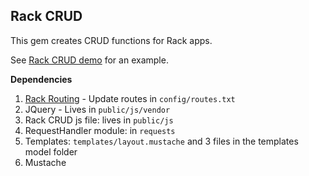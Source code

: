 ## Rack CRUD

This gem creates CRUD functions for Rack apps.

See [Rack CRUD demo](https://github.com/iAmPlus/rack-crud-demo) for an example.

**Dependencies**

1. [Rack Routing](https://github.com/iAmPlus/rack-routing) - Update routes in `config/routes.txt`
1. JQuery - Lives in `public/js/vendor`
1. Rack CRUD js file: lives in `public/js`
1. RequestHandler module: in `requests`
1. Templates: `templates/layout.mustache` and 3 files in the templates model folder
1. Mustache